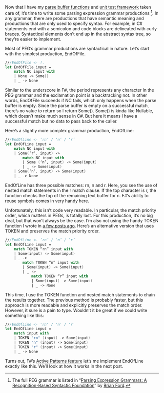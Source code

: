 Now that I have my [parse buffer
functions](http://devhawk.net/2007/12/11/practical-f-parsing-the-parse-buffer/)
and [unit test
framework](http://devhawk.net/2007/12/12/practical-f-parsing-unit-testing/)
taken care of, it’s time to write some parsing expression grammar
productions [^1]. In any grammar, there are productions that have
semantic meaning and productions that are only used to specify syntax.
For example, in C\# statements end with a semicolon and code blocks are
delineated with curly braces. Syntactical elements don’t end up in the
abstract syntax tree, so they’re easier to implement.

Most of PEG’s grammar productions are syntactical in nature. Let’s start
with the simplest production, EndOfFile.

``` fsharp
///EndOfFile <- !.
let EndOfFile input =
    match NC input with
    | None -> Some()
    | _ -> None
```

Similar to the underscore in F\#, the period represents any character In
the PEG grammar and the exclamation point is a backtracking not. In
other words, EndOfFile succeeds if NC fails, which only happens when the
parse buffer is empty. Since the parse buffer is empty on a successful
match, there’s no value to return so I return Some(). Some() is kinda
like Nullable, which doesn’t make much sense in C\#. But here it means I
have a successful match but no data to pass back to the caller.

Here’s a slightly more complex grammar production, EndOfLine:

``` fsharp
///EndOfLine <- ‘rn’ / ‘n’ / ‘r’
let EndOfLine input =
    match NC input with
    | Some(‘r’, input) ->
        match NC input with
        | Some (‘n’, input) -> Some(input)
        | _ -> Some(input)
    | Some(‘n’, input) -> Some(input)
    | _ -> None
```

EndOfLine has three possible matches: rn, n and r. Here, you see the use
of nested match statements in the r match clause. If the top character
is r, the function checks the top of the remaining text buffer for n.
F\#’s ability to reuse symbols comes in very handy here.

Unfortunately, this isn’t code very readable. In particular, the match
priority order, which matters in PEGs, is totally lost. For this
production, it’s no big deal, but that won’t always be the case. I’m
also not using the handy TOKEN function I wrote in [a few posts
ago](http://devhawk.net/2007/12/11/practical-f-parsing-the-parse-buffer/).
Here’s an alternative version that uses TOKEN and preserves the match
priority order.

``` fsharp
///EndOfLine <- ‘rn’ / ‘n’ / ‘r’
let EndOfLine input =
    match TOKEN “rn” input with
    | Some(input) -> Some(input)
    | _ ->
        match TOKEN “n” input with
        | Some(input) -> Some(input)
        | _ ->
            match TOKEN “r” input with
            | Some(input) -> Some(input)
            | _ -> None
```

This time, I use the TOKEN function and nested match statements to chain
the results together. The previous method is probably faster, but this
approach is more readable and explicitly preserves the match order.
However, it sure is a pain to type. Wouldn’t it be great if we could
write something like this:

``` fsharp
///EndOfLine <- 'rn' / 'n' / 'r'
let EndOfLine input =
    match input with
    | TOKEN "rn" (input) -> Some(input)
    | TOKEN "n" (input) -> Some(input)
    | TOKEN "r" (input) -> Some(input)
    | _ -> None
```

Turns out, F\#’s [Active Patterns
feature](http://devhawk.net/2007/11/29/f-hawkeye-pattern-matching/)
let’s me implement EndOfLine exactly like this. We’ll look at how it
works in the next post.

[^1]: The full PEG grammar is listed in “[Parsing Expression Grammars: A
Recognition-Based Syntactic
Foundation](http://pdos.csail.mit.edu/~baford/packrat/popl04/)” by
[Brian Ford](http://www.brynosaurus.com/).
